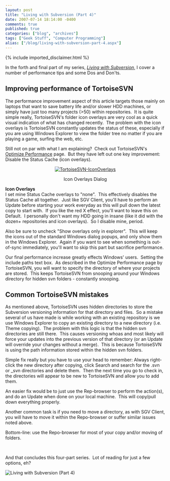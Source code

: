 ```yaml
---
layout: post
title: "Living with Subversion (Part 4)"
date: 2007-07-14 18:14:00 -0400
comments: true
published: true
categories: ["blog", "archives"]
tags: ["Geek Stuff", "Computer Programming"]
alias: ["/blog/living-with-subversion-part-4.aspx"]
---
```

<!-- more -->
{% include imported_disclaimer.html %}
<P>In the forth and final part of my series, <EM><A href="/archive/2007/07/14/living-with-subversion-part-1.aspx" mce_href="/archive/2007/07/14/living-with-subversion-part-1.aspx">Living with Subversion</A></EM>, I cover a number of performance tips and some Dos and Don'ts.</P>
<H2>Improving performance of TortoiseSVN</H2>
<P>The performance improvement aspect of this article targets those mainly on laptops that want to save battery life&nbsp;and/or slower HDD machines, or simply have just too many projects (&gt;50) within repositories.&nbsp; It is quite simple really, TortoiseSVN's&nbsp;folder icon overlays are very cool as a quick visual indication of what has changed recently.&nbsp; The problem with the icon overlays is TortoiseSVN constantly updates the status of these, especially if you are using Windows Explorer to view the folder tree no matter if you are playing a game, surfing the web, etc.</P>
<P>Still not on par with what I am explaining?&nbsp; Check out TortoiseSVN's <A href="http://tortoisesvn.net/node/267" target=_blank mce_href="http://tortoisesvn.net/node/267">Optimize Performance</A> page.&nbsp; But they have left out one key improvement: Disable the Status Cache (icon overlays).&nbsp; </P>
<P align=center><A title=TortoiseSVN-IconOverlays href="http://www.flickr.com/photos/10018165@N02/804223283/" mce_href="http://www.flickr.com/photos/10018165@N02/804223283/"><IMG border=0 alt=TortoiseSVN-IconOverlays src="http://static.flickr.com/1235/804223283_0dfb0aebc5.jpg" mce_src="http://static.flickr.com/1235/804223283_0dfb0aebc5.jpg"></A></P>
<P align=center>Icon Overlays Dialog</P>
<P><STRONG>Icon Overlays</STRONG><BR>I set mine Status Cache overlays to "none".&nbsp; This effectively disables the Status Cache all together.&nbsp; Just like SGV Client, you'll have to perform an Update before starting your work everyday as this will pull down&nbsp;the latest copy to start with.&nbsp; If you like the red X effect, you'll want to leave this on Default.&nbsp; I personally don't want my HDD going in insane (like it did with the dozen+ repositories and icon overlays).&nbsp; So I disable mine, period.</P>
<P>Also be sure to uncheck "Show overlays only in explorer".&nbsp; This will keep the icons out of the standard Windows dialog popups, and only show them in the Windows Explorer.&nbsp; Again if you want to see when something is out-of-sync immediately, you'll want to skip this part but sacrifice performance.</P>
<P>Our final performance increase greatly effects Windows' users.&nbsp; Setting the include paths text box.&nbsp; As described in the Optimize Performance page by TortoiseSVN, you will want to specify the directory of where your projects are stored.&nbsp; This keeps TortoiseSVN from snooping around your Windows directory for hidden svn folders - constantly snooping.</P>
<H2>Common TortoiseSVN mistakes</H2>
<P>As mentioned above, TortoiseSVN uses hidden directories to store the Subversion versioning information for that directory and files.&nbsp; So a mistake several of us have made is while working with an existing repository is&nbsp;we use Windows Explorer&nbsp;to copy an existing directory to a new directory (i.e. Theme copying).&nbsp; The problem with this logic is that the hidden svn directories are still there.&nbsp; This causes versioning whoas and most likely will force your updates into the previous version of that directory (or an Update will override your changes without a merge).&nbsp; This is because TortoiseSVN is using the path information stored within the hidden svn folders.</P>
<P>Simple fix really but you have to use your head to remember: Always right-click the new directory after copying, click Search and search for the .svn or _svn directories and delete them.&nbsp; Then the next time you go to check in, the directories will appear to be new to TortoiseSVN and allow you to add them.&nbsp; </P>
<P>An easier&nbsp;fix would be to just use the Rep-browser to perform the action(s), and do an Update when done on your local machine.&nbsp; This will copy/pull down&nbsp;everything properly.</P>
<P>Another common task is if you need to move a directory, as with SGV Client, you will have to move it within the Repo-browser or suffer similar issues noted above.</P>
<P>Bottom-line: use the Repo-browser for most of your copy and/or moving of folders.</P>
<P mce_keep="true">&nbsp;</P>
<P>And that concludes this four-part series.&nbsp; Lot of reading for just a few options, eh?</P>
<P><img alt='Living with Subversion (Part 4)' src='http://subversion.tigris.org/subversion_logo_hor-468x64.png'/></P>
<P mce_keep="true">&nbsp;</P>
